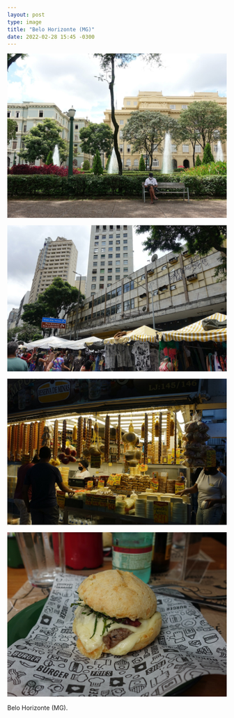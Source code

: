 ```yaml
---
layout: post
type: image
title: "Belo Horizonte (MG)"
date: 2022-02-28 15:45 -0300
---
```

![Em primeiro plano, homem com camiseta de time, boné e máscara lê algo sentado em um banco. Ao fundo, um jardim, chafarizes e dois prédios históricos, um amarelo e outro azul.](/assets/2022/ORG_DSC07056.JPG)

![Prédios antigos e pixados. Embaixo, vista parcial de barraquinhas de feira e pessoas. No meio, à esquerda, uma placa de trânsito indicando Viad. Sta. Tereza, Pça. Estação e Pça. Liberdade.](/assets/2022/ORG_DSC07018.JPG)

![Foto contra a luz de uma barraca de queijos e geleias no Mercado Central de Belo Horizonte, com uma mulher/funcionária atrás do balcão e silhuetas de dois homens do lado de fora.](/assets/2022/ORG_DSC06996.JPG)

![Close de um pão de queijo com recheio de queijo e costela suína desfiada.](/assets/2022/ORG_DSC07065.JPG)

Belo Horizonte (MG).